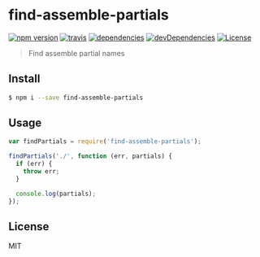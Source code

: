 # find-assemble-partials

[![npm version](http://img.shields.io/npm/v/find-assemble-partials.svg?style=flat-square)](https://github.com/makotot/find-assemble-partials)
[![travis](http://img.shields.io/travis/makotot/find-assemble-partials.svg?style=flat-square)](https://github.com/makotot/find-assemble-partials)
[![dependencies](http://img.shields.io/david/makotot/find-assemble-partials.svg?style=flat-square)](https://github.com/makotot/find-assemble-partials)
[![devDependencies](http://img.shields.io/david/dev/makotot/find-assemble-partials.svg?style=flat-square)](https://github.com/makotot/find-assemble-partials)
[![License](http://img.shields.io/npm/l/find-assemble-partials.svg?style=flat-square)](https://github.com/makotot/find-assemble-partials)


> Find assemble partial names


## Install

```sh
$ npm i --save find-assemble-partials
```


## Usage

```js
var findPartials = require('find-assemble-partials');

findPartials('./', function (err, partials) {
  if (err) {
    throw err;
  }

  console.log(partials);
});
```



## License

MIT

